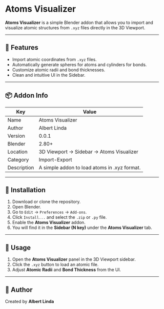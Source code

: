 # Atoms Visualizer

**Atoms Visualizer** is a simple Blender addon that allows you to import and visualize atomic structures from `.xyz` files directly in the 3D Viewport.

---

## 🧬 Features

- Import atomic coordinates from `.xyz` files.
- Automatically generate spheres for atoms and cylinders for bonds.
- Customize atomic radii and bond thicknesses.
- Clean and intuitive UI in the Sidebar.

---

## 📦 Addon Info

| Key         | Value                            |
|-------------|----------------------------------|
| Name        | Atoms Visualizer                 |
| Author      | Albert Linda                     |
| Version     | 0.0.1                            |
| Blender     | 2.80+                            |
| Location    | 3D Viewport → Sidebar → Atoms Visualizer |
| Category    | Import-Export                    |
| Description | A simple addon to load atoms in .xyz format. |

---

## 🚀 Installation

1. Download or clone the repository.
2. Open Blender.
3. Go to `Edit` → `Preferences` → `Add-ons`.
4. Click `Install...` and select the `.zip` or `.py` file.
5. Enable the **Atoms Visualizer** addon.
6. You will find it in the **Sidebar (N key)** under the **Atoms Visualizer** tab.

---

## 📂 Usage

1. Open the **Atoms Visualizer** panel in the 3D Viewport sidebar.
2. Click the `.xyz` button to load an atomic file.
3. Adjust **Atomic Radii** and **Bond Thickness** from the UI.

---


## 💬 Author

Created by **Albert Linda**

